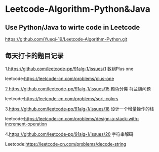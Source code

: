 # Leetcode-Algorithm-Python&Java
## Use Python/Java to wirte code in Leetcode
https://github.com/Yueqi-19/Leetcode-Algorithm-Python.git
## 每天打卡的题目记录
1.https://github.com/leetcode-pp/91alg-1/issues/1 数组Plus one

  leetcode:https://leetcode-cn.com/problems/plus-one

2.https://github.com/leetcode-pp/91alg-1/issues/15 颜色分类 荷兰旗问题

  leetcode:https://leetcode-cn.com/problems/sort-colors

3.https://github.com/leetcode-pp/91alg-1/issues/18 设计一个增量操作的栈

  leetcode:https://leetcode-cn.com/problems/design-a-stack-with-increment-operation

4.https://github.com/leetcode-pp/91alg-1/issues/20 字符串解码

  Leetcode:https://leetcode-cn.com/problems/decode-string
